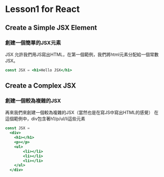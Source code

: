 # Lesson1 for React

## Create a Simple JSX Element
### 創建一個簡單的JSX元素
JSX 允許我們用JS寫出HTML，在第一個範例，我們將html元素分配給一個常數JSX。
```jsx
const JSX = <h1>Hello JSX</h1>
```
## Create a Complex JSX
### 創建一個較為複雜的JSX
再來我們來創建一個較為複雜的JSX（當然也是在寫JS中寫出HTML的感覺）
在這個範例中，div包含著h1/p/ul/li這些元素
```jsx
const JSX = 
  <div>
    <h1></h1>
    <p></p>
    <ul>
        <li></li>
        <li></li>
        <li></li>
    </ul>
  </div>
```
